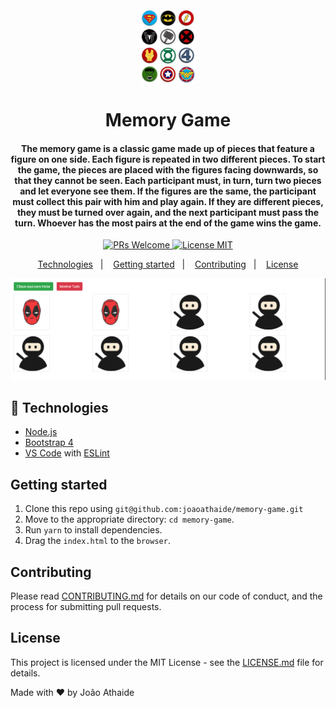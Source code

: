 <h1 align="center">
<br>
  <img src="arquivos/logo.jpg" alt="Memorygame" width="90">
<br>
<br>
  Memory Game
</h1>

<h4 align="center">
  The memory game is a classic game made up of pieces that feature a figure on one side. Each figure is repeated in two different pieces. To start the game, the pieces are placed with the figures facing downwards, so that they cannot be seen. Each participant must, in turn, turn two pieces and let everyone see them. If the figures are the same, the participant must collect this pair with him and play again. If they are different pieces, they must be turned over again, and the next participant must pass the turn. Whoever has the most pairs at the end of the game wins the game.
</h4>
<p align="center">
  <a href="http://makeapullrequest.com">
    <img src="https://img.shields.io/badge/PRs-welcome-brightgreen.svg?style=flat-square" alt="PRs Welcome">
  </a>
  <a href="https://opensource.org/licenses/MIT">
    <img src="https://img.shields.io/badge/license-MIT-blue.svg?style=flat-square" alt="License MIT">
  </a>
</p>

<p align="center">
  <a href="#rocket-technologies">Technologies</a>&nbsp;&nbsp;&nbsp;|&nbsp;&nbsp;&nbsp;
  <a href="#getting-started">Getting started</a>&nbsp;&nbsp;&nbsp;|&nbsp;&nbsp;&nbsp;
  <a href="#contributing">Contributing</a>&nbsp;&nbsp;&nbsp;|&nbsp;&nbsp;&nbsp;
  <a href="#license">License</a>
</p>

<div>
    <img src="arquivos/readme.png" alt="Memorygame">
</div>

## :rocket: Technologies

-   [Node.js](https://nodejs.org/en/)
-   [Bootstrap 4](https://getbootstrap.com/docs/4.4/getting-started/introduction/)
-   [VS Code](https://code.visualstudio.com) with [ESLint](https://marketplace.visualstudio.com/items?itemName=dbaeumer.vscode-eslint)

## Getting started

1. Clone this repo using `git@github.com:joaoathaide/memory-game.git`
2. Move to the appropriate directory: `cd memory-game`.<br />
3. Run `yarn` to install dependencies.<br />
4. Drag the `index.html` to the `browser`.<br/>

## Contributing

Please read [CONTRIBUTING.md](CONTRIBUTING.md) for details on our code of conduct, and the process for submitting pull requests.

## License

This project is licensed under the MIT License - see the [LICENSE.md](LICENSE.md) file for details.

Made with ♥ by João Athaide
